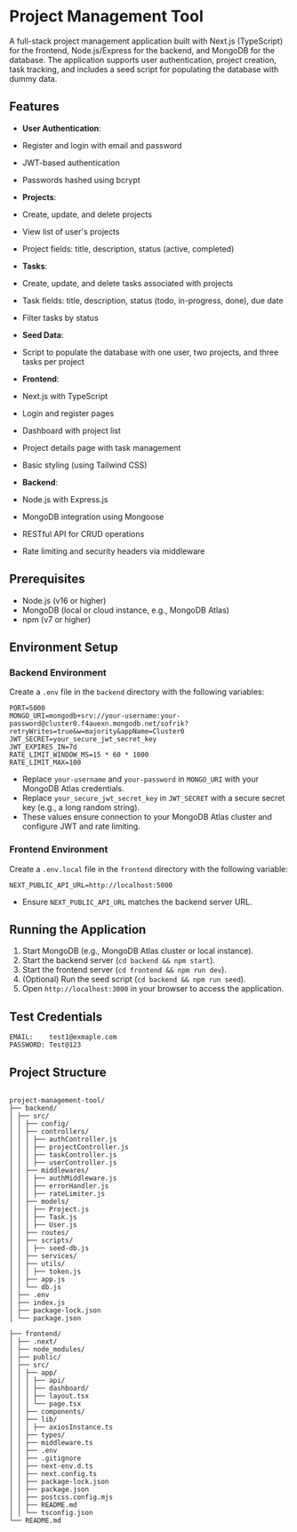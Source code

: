 # Project Management Tool

A full-stack project management application built with Next.js (TypeScript) for the frontend, Node.js/Express for the backend, and MongoDB for the database. The application supports user authentication, project creation, task tracking, and includes a seed script for populating the database with dummy data.

## Features

- **User Authentication**:
- Register and login with email and password
- JWT-based authentication
- Passwords hashed using bcrypt

- **Projects**:
- Create, update, and delete projects
- View list of user's projects
- Project fields: title, description, status (active, completed)

- **Tasks**:
- Create, update, and delete tasks associated with projects
- Task fields: title, description, status (todo, in-progress, done), due date
- Filter tasks by status

- **Seed Data**:
- Script to populate the database with one user, two projects, and three tasks per project

- **Frontend**:
- Next.js with TypeScript
- Login and register pages
- Dashboard with project list
- Project details page with task management
- Basic styling (using Tailwind CSS)

- **Backend**:
- Node.js with Express.js
- MongoDB integration using Mongoose
- RESTful API for CRUD operations
- Rate limiting and security headers via middleware

## Prerequisites

- Node.js (v16 or higher)
- MongoDB (local or cloud instance, e.g., MongoDB Atlas)
- npm (v7 or higher)

## Environment Setup

### Backend Environment

Create a `.env` file in the `backend` directory with the following variables:

```plaintext
PORT=5000
MONGO_URI=mongodb+srv://your-username:your-password@cluster0.f4auexn.mongodb.net/sofrik?retryWrites=true&w=majority&appName=Cluster0
JWT_SECRET=your_secure_jwt_secret_key
JWT_EXPIRES_IN=7d
RATE_LIMIT_WINDOW_MS=15 * 60 * 1000
RATE_LIMIT_MAX=100

```

- Replace `your-username` and `your-password` in `MONGO_URI` with your MongoDB Atlas credentials.
- Replace `your_secure_jwt_secret_key` in `JWT_SECRET` with a secure secret key (e.g., a long random string).
- These values ensure connection to your MongoDB Atlas cluster and configure JWT and rate limiting.

### Frontend Environment

Create a `.env.local` file in the `frontend` directory with the following variable:

```plaintext
NEXT_PUBLIC_API_URL=http://localhost:5000
```

- Ensure `NEXT_PUBLIC_API_URL` matches the backend server URL.

## Running the Application

1. Start MongoDB (e.g., MongoDB Atlas cluster or local instance).
2. Start the backend server (`cd backend && npm start`).
3. Start the frontend server (`cd frontend && npm run dev`).
4. (Optional) Run the seed script (`cd backend && npm run seed`).
5. Open `http://localhost:3000` in your browser to access the application.

## Test Credentials

```plaintext
EMAIL:    test1@exmaple.com
PASSWORD: Test@123
```

## Project Structure

```

project-management-tool/
├── backend/
│ ├── src/
│ │ ├── config/
│ │ ├── controllers/
│ │ │ ├── authController.js
│ │ │ ├── projectController.js
│ │ │ ├── taskController.js
│ │ │ ├── userController.js
│ │ ├── middlewares/
│ │ │ ├── authMiddleware.js
│ │ │ ├── errorHandler.js
│ │ │ ├── rateLimiter.js
│ │ ├── models/
│ │ │ ├── Project.js
│ │ │ ├── Task.js
│ │ │ ├── User.js
│ │ ├── routes/
│ │ ├── scripts/
│ │ │ ├── seed-db.js
│ │ ├── services/
│ │ ├── utils/
│ │ │ ├── token.js
│ │ ├── app.js
│ │ └── db.js
│ ├── .env
│ ├── index.js
│ ├── package-lock.json
│ └── package.json

├── frontend/
│ ├── .next/
│ ├── node_modules/
│ ├── public/
│ ├── src/
│ │ ├── app/
│ │ │ ├── api/
│ │ │ ├── dashboard/
│ │ │ ├── layout.tsx
│ │ │ └── page.tsx
│ │ ├── components/
│ │ ├── lib/
│ │ │ ├── axiosInstance.ts
│ │ ├── types/
│ │ ├── middleware.ts
│ │ ├── .env
│ │ ├── .gitignore
│ │ ├── next-env.d.ts
│ │ ├── next.config.ts
│ │ ├── package-lock.json
│ │ ├── package.json
│ │ ├── postcss.config.mjs
│ │ ├── README.md
│ │ └── tsconfig.json
└── README.md
```
